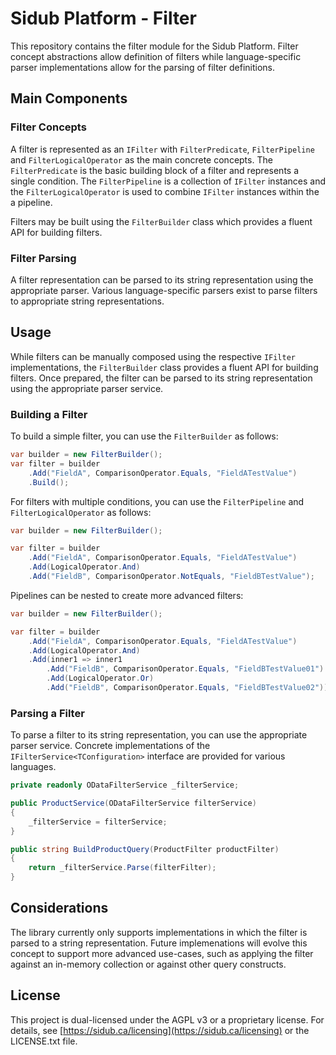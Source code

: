 # Sidub Platform - Filter
This repository contains the filter module for the Sidub Platform. Filter 
concept abstractions allow definition of filters while language-specific 
parser implementations allow for the parsing of filter definitions.

## Main Components

### Filter Concepts
A filter is represented as an `IFilter` with `FilterPredicate`, 
`FilterPipeline` and `FilterLogicalOperator` as the main concrete concepts. 
The `FilterPredicate` is the basic building block of a filter and represents a
single condition. The `FilterPipeline` is a collection of `IFilter` instances 
and the `FilterLogicalOperator` is used to combine `IFilter` instances within 
the a pipeline.

Filters may be built using the `FilterBuilder` class which provides a fluent 
API for building filters.

### Filter Parsing
A filter representation can be parsed to its string representation using the 
appropriate parser. Various language-specific parsers exist to parse filters 
to appropriate string representations. 

## Usage
While filters can be manually composed using the respective `IFilter` 
implementations, the `FilterBuilder` class provides a fluent API for building 
filters. Once prepared, the filter can be parsed to its string representation 
using the appropriate parser service.

### Building a Filter
To build a simple filter, you can use the `FilterBuilder` as follows:

```csharp
var builder = new FilterBuilder();
var filter = builder
	.Add("FieldA", ComparisonOperator.Equals, "FieldATestValue")
	.Build();
```

For filters with multiple conditions, you can use the `FilterPipeline` and 
`FilterLogicalOperator` as follows:

```csharp
var builder = new FilterBuilder();

var filter = builder
	.Add("FieldA", ComparisonOperator.Equals, "FieldATestValue")
	.Add(LogicalOperator.And)
	.Add("FieldB", ComparisonOperator.NotEquals, "FieldBTestValue");
```

Pipelines can be nested to create more advanced filters:

```csharp
var builder = new FilterBuilder();

var filter = builder
	.Add("FieldA", ComparisonOperator.Equals, "FieldATestValue")
	.Add(LogicalOperator.And)
	.Add(inner1 => inner1
		.Add("FieldB", ComparisonOperator.Equals, "FieldBTestValue01")
		.Add(LogicalOperator.Or)
		.Add("FieldB", ComparisonOperator.Equals, "FieldBTestValue02"));
```

### Parsing a Filter
To parse a filter to its string representation, you can use the appropriate 
parser service. Concrete implementations of the 
`IFilterService<TConfiguration>` interface are provided for various languages.

```csharp
private readonly ODataFilterService _filterService;

public ProductService(ODataFilterService filterService)
{
	_filterService = filterService;
}

public string BuildProductQuery(ProductFilter productFilter)
{
	return _filterService.Parse(filterFilter);
}
```

## Considerations
The library currently only supports implementations in which the filter is 
parsed to a string representation. Future implemenations will evolve this 
concept to support more advanced use-cases, such as applying the filter 
against an in-memory collection or against other query constructs.

## License
This project is dual-licensed under the AGPL v3 or a proprietary license. For
details, see [https://sidub.ca/licensing](https://sidub.ca/licensing) or the 
LICENSE.txt file.